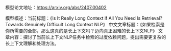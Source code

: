 模型论文地址：https://arxiv.org/abs/2407.00402

模型概述：当前标题：《Is It Really Long Context if All You Need Is Retrieval? Towards Genuinely Difficult Long Context NLP》
中文文章标题：《如果检索是你所需要的全部，那么这真的是长上下文吗？迈向真正困难的长上下文NLP》
文章内容：探讨了当前长上下文NLP任务中检索的过度依赖问题，提出需要更复杂的长上下文理解和处理方法。
